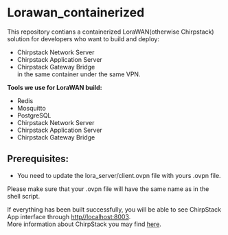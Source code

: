 # Lorawan_containerized

This repository contians a containerized LoraWAN(otherwise Chirpstack) solution for developers who want to build and deploy:

- Chirpstack Network Server <br>
- Chirpstack Application Server <br>
- Chirpstack Gateway Bridge <br>
in the same container under the same VPN.

<b>Tools we use for LoraWAN build:</b>
- Redis 
- Mosquitto
- PostgreSQL
- Chirpstack Network Server
- Chirpstack Application Server 
- Chirpstack Gateway Bridge  

## Prerequisites:

- You need to update the lora_server/client.ovpn file with yours .ovpn file. <br> 

Please make sure that your .ovpn file will have the same name as in the shell script.

If everything has been built successfully, you will be able to see ChirpStack App interface through <a href='http//localhost:8003'>http//localhost:8003</a>. <br>
More information about ChirpStack you may find <a href="https://www.chirpstack.io/">here</a>.
